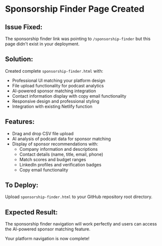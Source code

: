 # Sponsorship Finder Page Created

## Issue Fixed:
The sponsorship finder link was pointing to `/sponsorship-finder` but this page didn't exist in your deployment.

## Solution:
Created complete `sponsorship-finder.html` with:
- Professional UI matching your platform design
- File upload functionality for podcast analytics
- AI-powered sponsor matching integration
- Contact information display with copy email functionality
- Responsive design and professional styling
- Integration with existing Netlify function

## Features:
- Drag and drop CSV file upload
- AI analysis of podcast data for sponsor matching
- Display of sponsor recommendations with:
  - Company information and descriptions
  - Contact details (name, title, email, phone)
  - Match scores and budget ranges
  - LinkedIn profiles and verification badges
  - Copy email functionality

## To Deploy:
Upload `sponsorship-finder.html` to your GitHub repository root directory.

## Expected Result:
The sponsorship finder navigation will work perfectly and users can access the AI-powered sponsor matching feature.

Your platform navigation is now complete!